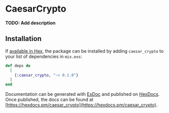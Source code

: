 # CaesarCrypto

**TODO: Add description**

## Installation

If [available in Hex](https://hex.pm/docs/publish), the package can be installed
by adding `caesar_crypto` to your list of dependencies in `mix.exs`:

```elixir
def deps do
  [
    {:caesar_crypto, "~> 0.1.0"}
  ]
end
```

Documentation can be generated with [ExDoc](https://github.com/elixir-lang/ex_doc)
and published on [HexDocs](https://hexdocs.pm). Once published, the docs can
be found at [https://hexdocs.pm/caesar_crypto](https://hexdocs.pm/caesar_crypto).

